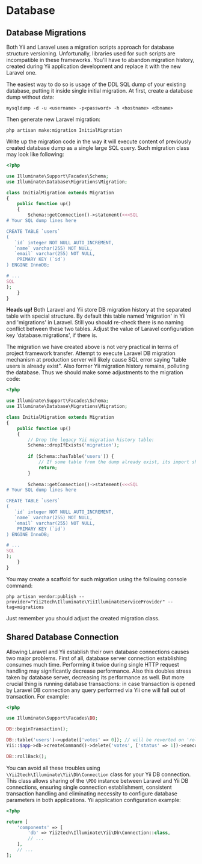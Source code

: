 Database
========

Database Migrations <span id="database-migrations"></span>
-------------------

Both Yii and Laravel uses a migration scripts approach for database structure versioning.
Unfortunally, libraries used for such scripts are incompatible in these frameworks.
You'll have to abandon migration history, created during Yii application development and replace it with the new Laravel one.

The easiest way to do so is usage of the DDL SQL dump of your existing database, putting it inside single initial migration.
At first, create a database dump without data:

```
mysqldump -d -u <username> -p<password> -h <hostname> <dbname>
```

Then generate new Laravel migration:

```
php artisan make:migration InitialMigration
```

Write up the migration code in the way it will execute content of previously created database dump as a single large SQL query.
Such migration class may look like following:

```php
<?php

use Illuminate\Support\Facades\Schema;
use Illuminate\Database\Migrations\Migration;

class InitialMigration extends Migration
{
    public function up()
    {
        Schema::getConnection()->statement(<<<SQL
# Your SQL dump lines here

CREATE TABLE `users`
(
   `id` integer NOT NULL AUTO_INCREMENT,
   `name` varchar(255) NOT NULL,
   `email` varchar(255) NOT NULL,
    PRIMARY KEY (`id`)
) ENGINE InnoDB;

# ...
SQL
);
    }
}
```

**Heads up!** Both Laravel and Yii store DB migration history at the separated table with special structure.
By default this table named 'migration' in Yii and 'migrations' in Laravel. Still you should re-check there is no
naming conflict between these two tables. Adjust the value of Laravel configuration key 'database.migrations', if there is.

The migration we have created above is not very practical in terms of project framework transfer. Attempt to execute
Laravel DB migration mechanism at production server will likely cause SQL error saying "table users is already exist".
Also former Yii migration history remains, polluting the database. Thus we should make some adjustments to the migration code:

```php
<?php

use Illuminate\Support\Facades\Schema;
use Illuminate\Database\Migrations\Migration;

class InitialMigration extends Migration
{
    public function up()
    {
        // Drop the legacy Yii migration history table:
        Schema::dropIfExists('migration');
        
        if (Schema::hasTable('users')) {
            // If some table from the dump already exist, its import should be skipped
            return;
        }
        
        Schema::getConnection()->statement(<<<SQL
# Your SQL dump lines here

CREATE TABLE `users`
(
   `id` integer NOT NULL AUTO_INCREMENT,
   `name` varchar(255) NOT NULL,
   `email` varchar(255) NOT NULL,
    PRIMARY KEY (`id`)
) ENGINE InnoDB;

# ...
SQL
);
    }
}
```

You may create a scaffold for such migration using the following console command:

```
php artisan vendor:publish --provider="Yii2tech\Illuminate\YiiIlluminateServiceProvider" --tag=migrations
```

Just remember you should adjust the created migration class.


Shared Database Connection <span id="shared-database-connection"></span>
--------------------------

Allowing Laravel and Yii establish their own database connections causes two major problems.
First of all, database server connection establishing consumes much time. Performing it twice during
single HTTP request handling may significantly decrease performance. Also this doubles stress taken by
database server, decreasing its performance as well. But more crucial thing is running database transactions:
in case transaction is opened by Laravel DB connection any query performed via Yii one will fall out of transaction.
For example:

```php
<?php

use Illuminate\Support\Facades\DB;

DB::beginTransaction();

DB::table('users')->update(['votes' => 0]); // will be reverted on 'rollback'
Yii::$app->db->createCommand()->delete('votes', ['status' => 1])->execute(); // will NOT be reverted on 'rollback'!

DB::rollBack();
```

You can avoid all these troubles using `\Yii2tech\Illuminate\Yii\Db\Connection` class for your Yii DB connection.
This class allows sharing of the `\PDO` instance between Laravel and Yii DB connections, ensuring single connection
establishment, consistent transaction handling and eliminating necessity to configure database parameters in both
applications. Yii application configuration example:

```php
<?php

return [
    'components' => [
        'db' => Yii2tech\Illuminate\Yii\Db\Connection::class,
        // ...
    ],
    // ...
];
```
